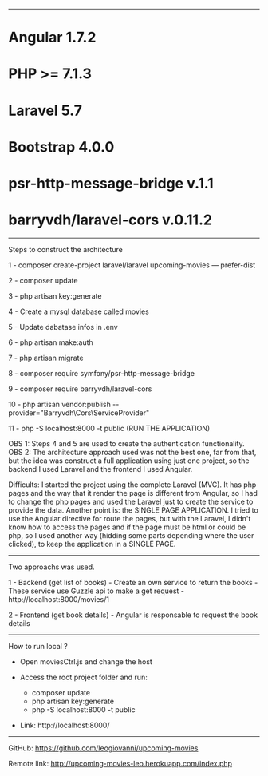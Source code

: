 
------------------

# Angular 1.7.2
# PHP >= 7.1.3
# Laravel 5.7
# Bootstrap 4.0.0
# psr-http-message-bridge v.1.1
# barryvdh/laravel-cors v.0.11.2


------------------

Steps to construct the architecture

1 - composer create-project laravel/laravel upcoming-movies — prefer-dist

2 - composer update

3 - php artisan key:generate

4 - Create a mysql database called movies

5 - Update dabatase infos in .env

6 - php artisan make:auth

7 - php artisan migrate

8 - composer require symfony/psr-http-message-bridge

9 - composer require barryvdh/laravel-cors 

10 - php artisan vendor:publish --provider="Barryvdh\Cors\ServiceProvider"

11 - php -S localhost:8000 -t public (RUN THE APPLICATION)

OBS 1: Steps 4 and 5 are used to create the authentication functionality.
OBS 2: The architecture approach used was not the best one, far from that, but the idea was construct a full application using just one project, so the backend I used Laravel and the frontend I used Angular.

Difficults: I started the project using the complete Laravel (MVC). It has php pages and the way that it render the page is different from Angular, so I had to change the php pages and used the Laravel just to create the service to provide the data. Another point is: the SINGLE PAGE APPLICATION. I tried to use the Angular directive for route the pages, but with the Laravel, I didn't know how to access the pages and if the page must be html or could be php, so I used another way (hidding some parts depending where the user clicked), to keep the application in a SINGLE PAGE.

-------------------

Two approachs was used.

1 - Backend (get list of books)
  	- Create an own service to return the books 
  	- These service use Guzzle api to make a get request
  	- http://localhost:8000/movies/1

2 - Frontend (get book details)
	- Angular is responsable to request the book details

-------------------

How to run local ?

- Open moviesCtrl.js and change the host
- Access the root project folder and run:
	- composer update
	- php artisan key:generate
	- php -S localhost:8000 -t public

- Link: http://localhost:8000/

-------------------

GitHub: https://github.com/leogiovanni/upcoming-movies

Remote link: http://upcoming-movies-leo.herokuapp.com/index.php
